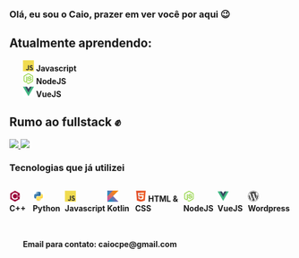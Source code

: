 ### Olá, eu sou o Caio, prazer em ver você por aqui 😉
<h2>Atualmente aprendendo:</h2>
<ul type="none">
  <li><img src="https://github.com/devicons/devicon/blob/master/icons/javascript/javascript-original.svg" width= "20" height= "20">  <strong>Javascript</strong></li>
  <li><img src="https://github.com/devicons/devicon/blob/master/icons/nodejs/nodejs-original.svg" width= "20" height= "20">  <strong>NodeJS</strong></li>
  <li><img src="https://github.com/devicons/devicon/blob/master/icons/vuejs/vuejs-original.svg" width= "20" height= "20">  <strong>VueJS</strong></li>
</ul>
<h2>Rumo ao fullstack ✊</h2>
<div>
  <a href="https://github.com/CaioMS2000">
  <img height="180em" src="https://github-readme-stats.vercel.app/api?username=CaioMS2000&show_icons=true&theme=midnight-purple&include_all_commits=true&count_private=true"/>
  <img height="180em" src="https://github-readme-stats.vercel.app/api/top-langs/?username=CaioMS2000&layout=compact&langs_count=7&theme=midnight-purple"/>
  </a>
</div>
<h3>Tecnologias que já utilizei</h3>
<div style="display: flex; flex-direction: row;">
  <div><p><img src="https://github.com/devicons/devicon/blob/master/icons/cplusplus/cplusplus-plain.svg" width= "20" height= "20"><strong> C++</strong></p></div>
  <div><p><img src="https://github.com/devicons/devicon/blob/master/icons/python/python-original.svg" width= "20" height= "20"><strong> Python</strong></p></div>
  <div><p><img src="https://github.com/devicons/devicon/blob/master/icons/javascript/javascript-original.svg" width= "20" height= "20"><strong> Javascript</strong></p></div>
  <div><p><img src="https://github.com/devicons/devicon/blob/master/icons/kotlin/kotlin-original.svg" width= "20" height= "20"><strong> Kotlin</strong></p></div>
  <div><p><img src="https://github.com/devicons/devicon/blob/master/icons/html5/html5-original.svg" width= "20" height= "20"><strong> HTML & CSS</strong></p></div>
  <div><p><img src="https://github.com/devicons/devicon/blob/master/icons/nodejs/nodejs-original.svg" width= "20" height= "20"><strong> NodeJS</strong></p></div>
  <div><p><img src="https://github.com/devicons/devicon/blob/master/icons/vuejs/vuejs-original.svg" width= "20" height= "20"><strong> VueJS</strong></p></div>
  <div><p><img src="https://github.com/devicons/devicon/blob/master/icons/wordpress/wordpress-plain.svg" width= "20" height= "20"><strong> Wordpress</strong></p></div>
</div>
<br>
<p><img src="https://imagepng.org/wp-content/uploads/2018/03/gmail-cone-icon-1.png" width= "21" height= "16"/><strong> Email para contato: caiocpe@gmail.com</strong></p>

